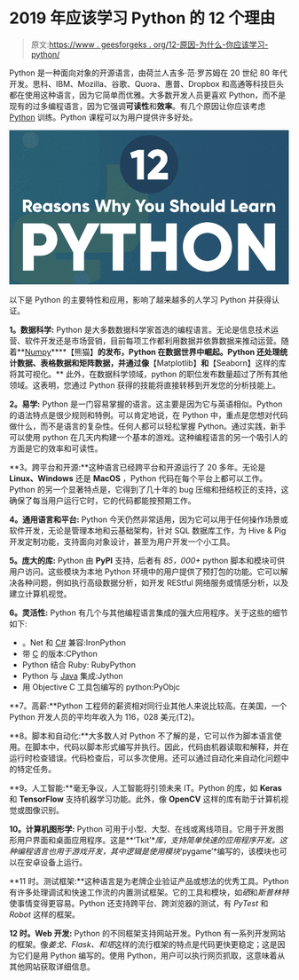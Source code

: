 # 2019 年应该学习 Python 的 12 个理由

> 原文:[https://www . geesforgeks . org/12-原因-为什么-你应该学习-python/](https://www.geeksforgeeks.org/12-reasons-why-you-should-learn-python/)

Python 是一种面向对象的开源语言，由荷兰人吉多·范·罗苏姆在 20 世纪 80 年代开发。思科、IBM、Mozilla、谷歌、Quora、惠普、Dropbox 和高通等科技巨头都在使用这种语言，因为它简单而优雅。大多数开发人员更喜欢 Python，而不是现有的过多编程语言，因为它强调**可读性**和**效率**。有几个原因让你应该考虑 [Python](https://www.geeksforgeeks.org/python-programming-language/) 训练。Python 课程可以为用户提供许多好处。

![12-Reasons-Why-You-Should-Learn-Python](img/0487f05532d26fb81ec7772d0da05a35.png)

以下是 Python 的主要特性和应用，影响了越来越多的人学习 Python 并获得认证。

**1。数据科学:** Python 是大多数数据科学家首选的编程语言。无论是信息技术运营、软件开发还是市场营销，目前每项工作都利用数据并依靠数据来推动运营。随着**[Numpy](https://www.geeksforgeeks.org/python-numpy/)****【熊猫】**的发布，Python 在数据世界中崛起。Python 还处理统计数据、表格数据和矩阵数据，并通过像**【Matplotlib】**和**【Seaborn】这样的库将其可视化。**
此外，在数据科学领域，python 的职位发布数量超过了所有其他领域。这表明，您通过 Python 获得的技能将直接转移到开发您的分析技能上。

**2。易学:** Python 是一门容易掌握的语言。这主要是因为它与英语相似。Python 的语法特点是很少规则和特例。可以肯定地说，在 Python 中，重点是您想对代码做什么，而不是语言的复杂性。任何人都可以轻松掌握 Python。通过实践，新手可以使用 python 在几天内构建一个基本的游戏。这种编程语言的另一个吸引人的方面是它的效率和可读性。

**3。跨平台和开源:**这种语言已经跨平台和开源运行了 20 多年。无论是 **Linux、Windows** 还是 **MacOS** ，Python 代码在每个平台上都可以工作。Python 的另一个显著特点是，它得到了几十年的 bug 压缩和扭结校正的支持，这确保了每当用户运行它时，它的代码都能按预期工作。

**4。通用语言和平台:** Python 今天仍然非常适用，因为它可以用于任何操作场景或软件开发，无论是管理本地和云基础架构，针对 SQL 数据库工作，为 Hive & Pig 开发定制功能，支持面向对象设计，甚至为用户开发一个小工具。

**5。庞大的库:** Python 由 **PyPI** 支持，后者有 *85，000+* python 脚本和模块可供用户访问。这些模块为本地 Python 环境中的用户提供了预打包的功能。它可以解决各种问题，例如执行高级数据分析，如开发 REStful 网络服务或情感分析，以及建立计算机视觉。

**6。灵活性:** Python 有几个与其他编程语言集成的强大应用程序。关于这些的细节如下:

*   。Net 和 [C#](https://www.geeksforgeeks.org/csharp-programming-language/) 兼容:IronPython
*   带 [C](https://www.geeksforgeeks.org/c-programming-language/) 的版本:CPython
*   Python 结合 Ruby: RubyPython
*   Python 与 [Java](https://www.geeksforgeeks.org/java/) 集成:Jython
*   用 Objective C 工具包编写的 python:PyObjc

**7。高薪:**Python 工程师的薪资相对同行业其他人来说比较高。在美国，一个 Python 开发人员的平均年收入为 116，028 美元(T2)。

**8。脚本和自动化:**大多数人对 Python 不了解的是，它可以作为脚本语言使用。在脚本中，代码以脚本形式编写并执行。因此，代码由机器读取和解释，并在运行时检查错误。代码检查后，可以多次使用。还可以通过自动化来自动化问题中的特定任务。

**9。人工智能:**毫无争议，人工智能将引领未来 IT。Python 的库，如 **Keras** 和 **TensorFlow** 支持机器学习功能。此外，像 **OpenCV** 这样的库有助于计算机视觉或图像识别。

**10。计算机图形学:** Python 可用于小型、大型、在线或离线项目。它用于开发图形用户界面和桌面应用程序。这是**‘Tkit’**库，支持简单快速的应用程序开发。这种编程语言也用于游戏开发，其中逻辑是使用模块*‘pygame’*编写的，该模块也可以在安卓设备上运行。

**11 时。测试框架:**这种语言是为老牌企业验证产品或想法的优秀工具。Python 有许多处理调试和快速工作流的内置测试框架。它的工具和模块，如*硒*和*斯普林特*使事情变得更容易。Python 还支持跨平台、跨浏览器的测试，有 *PyTest* 和 *Robot* 这样的框架。

**12 时。Web 开发:** Python 的不同框架支持网站开发。Python 有一系列开发网站的框架。像*姜戈、Flask、*和*塔*这样的流行框架的特点是代码更快更稳定；这是因为它们是用 Python 编写的。使用 Python，用户可以执行网页抓取，这意味着从其他网站获取详细信息。
